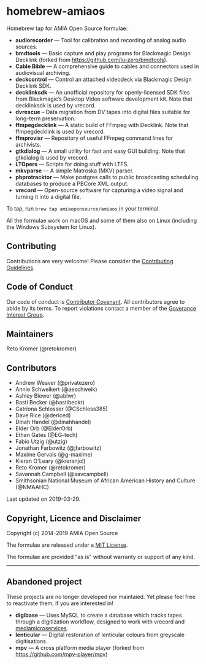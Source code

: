 # homebrew-amiaos
Homebrew tap for AMIA Open Source formulae:

- **audiorecorder** — Tool for calibration and recording of analog audio sources.
- **bmdtools** — Basic capture and play programs for Blackmagic Design Decklink (forked from https://github.com/lu-zero/bmdtools).
- **Cable Bible** — A comprehensive guide to cables and connectors used in audiovisual archiving.
- **deckcontrol** — Control an attached videodeck via Blackmagic Design Decklink SDK.
- **decklinksdk** — An unofficial repository for openly-licensed SDK files from Blackmagic’s Desktop Video software development kit. Note that decklinksdk is used by vrecord.
- **dvrescue** – Data migration from DV tapes into digital files suitable for long-term preservation.
- **ffmpegdecklink** — A static build of FFmpeg with Decklink. Note that ffmpegdecklink is used by vrecord.
- **ffmprovisr** — Repository of useful FFmpeg command lines for archivists.
- **gtkdialog** — A small utility for fast and easy GUI building. Note that gtkdialog is used by vrecord.
- **LTOpers** — Scripts for doing stuff with LTFS.
- **mkvparse** — A simple Matroska (MKV) parser.
- **pbprotracktor** — Make postgres calls to public broadcasting scheduling databases to produce a PBCore XML output.
- **vrecord** — Open-source software for capturing a video signal and turning it into a digital file.

To tap, run `brew tap amiaopensource/amiaos` in your terminal.

All the formulae work on macOS and some of them also on Linux (including the Windows Subsystem for Linux).

## Contributing

Contributions are very welcome! Please consider the [Contributing Guidelines](CONTRIBUTING.md).

## Code of Conduct

Our code of conduct is [Contributor Covenant](CODE_OF_CONDUCT.md). All contributors agree to abide by its terms. To report violations contact a member of the [Goverance Interest Group](https://github.com/amiaopensource/governance).

## Maintainers

Reto Kromer (@retokromer)

## Contributors

- Andrew Weaver (@privatezero)
- Annie Schweikert (@aeschweik)
- Ashley Blewer (@ablwr)
- Basti Becker (@bastibeckr)
- Catriona Schlosser (@CSchloss385)
- Dave Rice (@dericed)
- Dinah Handel (@dinahhandel)
- Elder Orb (@ElderOrb)
- Ethan Gates (@EG-tech)
- Fabio Utzig (@utzig)
- Jonathan Farbowitz (@jfarbowitz)
- Maxime Gervais (@g-maxime)
- Kieran O'Leary (@kieranjol)
- Reto Kromer (@retokromer)
- Savannah Campbell (@savcampbell)
- Smithsonian National Museum of African American History and Culture (@NMAAHC)

Last updated on 2019-03-29.

## Copyright, Licence and Disclaimer

Copyright (c) 2014-2019 AMIA Open Source

The formulae are released under a [MIT License](LICENSE).

The formulae are provided "as is" without warranty or support of any kind.

---

## Abandoned project

These projects are no longer developed nor maintaied. Yet please feel free to reactivate them, if you are interested in!

- **digibase** — Uses MySQL to create a database which tracks tapes through a digitization workflow, designed to work with vrecord and [mediamicroservices](https://github.com/mediamicroservices).
- **lenticular** — Digital restoration of lenticular colours from greyscale digitisations.
- **mpv** — A cross platform media player (forked from https://github.com/mpv-player/mpv)

